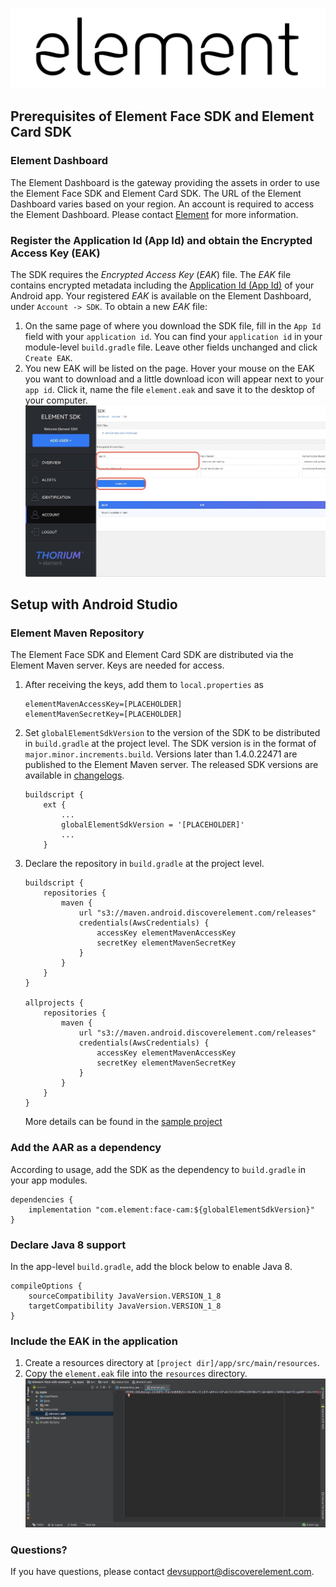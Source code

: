 ![element](images/element.png "element")
## Prerequisites of Element Face SDK and Element Card SDK

### Element Dashboard
The Element Dashboard is the gateway providing the assets in order to use the Element Face SDK and Element Card SDK. The URL of the Element Dashboard varies based on your region. An account is required to access the Element Dashboard. Please contact [Element](#questions) for more information.

### Register the Application Id (App Id) and obtain the Encrypted Access Key (EAK)
The SDK requires the *Encrypted Access Key* (*EAK*) file. The *EAK* file contains encrypted metadata including the [Application Id (App Id)](https://developer.android.com/studio/build/application-id) of your Android app. Your registered *EAK* is available on the Element Dashboard, under `Account -> SDK`.
To obtain a new *EAK* file:
1. On the same page of where you download the SDK file, fill in the `App Id` field with your `application id`. You can find your `application id` in your module-level `build.gradle` file. Leave other fields unchanged and click `Create EAK`.
1. You new EAK will be listed on the page. Hover your mouse on the EAK you want to download and a little download icon will appear next to your `app id`. Click it, name the file `element.eak` and save it to the desktop of your computer.
![dashboard-create-eak](images/dashboard-create-eak.jpg "create-eak")

## Setup with Android Studio
### Element Maven Repository
The Element Face SDK and Element Card SDK are distributed via the Element Maven server. Keys are needed for access.
1. After receiving the keys, add them to `local.properties` as
    ```
    elementMavenAccessKey=[PLACEHOLDER]
    elementMavenSecretKey=[PLACEHOLDER]
    ```
1. Set `globalElementSdkVersion` to the version of the SDK to be distributed in `build.gradle` at the project level. The SDK version is in the format of `major.minor.increments.build`. Versions later than 1.4.0.22471 are published to the Element Maven server. The released SDK versions are available in [changelogs](/changelog.md). 
    ```
    buildscript {
        ext {
            ...
            globalElementSdkVersion = '[PLACEHOLDER]'
            ...
        }
    ```
1. Declare the repository in `build.gradle` at the project level.
    ```
    buildscript {
        repositories {
            maven {
                url "s3://maven.android.discoverelement.com/releases"
                credentials(AwsCredentials) {
                    accessKey elementMavenAccessKey
                    secretKey elementMavenSecretKey
                }
            }
        }
    }

    allprojects {
        repositories {
            maven {
                url "s3://maven.android.discoverelement.com/releases"
                credentials(AwsCredentials) {
                    accessKey elementMavenAccessKey
                    secretKey elementMavenSecretKey
                }
            }
        }
    }
    ```
    More details can be found in the [sample project](../build.gradle)

### Add the AAR as a dependency
According to usage, add the SDK as the dependency to `build.gradle` in your app modules.
```
dependencies {
    implementation "com.element:face-cam:${globalElementSdkVersion}"
}
```

### Declare Java 8 support
In the app-level `build.gradle`, add the block below to enable Java 8.

```
compileOptions {
    sourceCompatibility JavaVersion.VERSION_1_8
    targetCompatibility JavaVersion.VERSION_1_8
}
```

### Include the EAK in the application
1. Create a resources directory at `[project dir]/app/src/main/resources`.
1. Copy the `element.eak` file into the `resources` directory.
![resources](images/resources.jpg "resources")

### Questions?
If you have questions, please contact devsupport@discoverelement.com.
